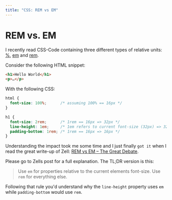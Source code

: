 ```yaml
---
title: "CSS: REM vs EM"
---
```


# REM vs. EM

I recently read CSS-Code containing three different types of relative units:
[%](https://developer.mozilla.org/en-US/docs/Web/CSS/percentage),
[em](https://developer.mozilla.org/en-US/docs/Web/CSS/length#em) and
[rem](https://developer.mozilla.org/en-US/docs/Web/CSS/length#rem).

Consider the following HTML snippet:

```html
<h1>Hello World</h1>
<p>…</p>
```

With the following CSS:

```css
html {
  font-size: 100%;      /* assuming 100% == 16px */
}

h1 {
  font-size: 2rem;      /* 1rem == 16px => 32px */
  line-height: 1em;     /* 1em refers to current font-size (32px) => 32px */
  padding-bottom: 1rem; /* 1rem == 16px => 16px */
}
```

Understanding the impact took me some time and I just finally `got it` when
I read the great write-up of Zell: [REM vs EM – The Great Debate](https://zellwk.com/blog/rem-vs-em/).

Please go to Zells post for a full explanation. The TL;DR version is this:

> Use `em` for properties relative to the current elements font-size. Use `rem` for everything else.

Following that rule you'd understand why the `line-height` property uses `em`
while `padding-bottom` would use `rem`.

